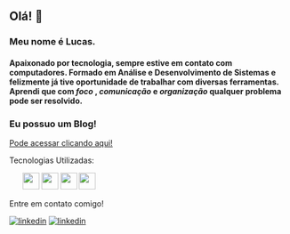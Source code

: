 ## Olá! 👋
### Meu nome é Lucas.
#### Apaixonado por tecnologia, sempre estive em contato com computadores. Formado em Análise e Desenvolvimento de Sistemas e felizmente já tive oportunidade de trabalhar com diversas ferramentas. Aprendi que com *foco* , *comunicação* e *organização* qualquer problema pode ser resolvido.



### Eu possuo um Blog!

[Pode acessar clicando aqui!](https://lrocha-blog.vercel.app/)
<br>

Tecnologias Utilizadas:

&nbsp;&nbsp;&nbsp;&nbsp;&nbsp; <img src="https://img.icons8.com/?size=512&id=gwR0hbBi5JeZ&format=png" height="30" width="30"/>
<img src="https://img.icons8.com/?size=512&id=123603&format=png" height="30" width="30"/> <img src="https://img.icons8.com/?size=512&id=uJM6fQYqDaZK&format=png" height="30" width="30"/>
<img src="https://img.icons8.com/?size=512&id=62452&format=png" height="30" width="30"/>

Entre em contato comigo! <br> 

[![linkedin](https://img.shields.io/badge/LinkedIn-0077B5?style=for-the-badge&logo=linkedin&logoColor=white)](https://www.linkedin.com/in/lucas-gabriel-santos-rocha-048b8b158/)
[![linkedin](https://img.shields.io/badge/-Github-black?style=for-the-badge&logo=github&logoColor=white)](https://github.com/lgsrocha)
